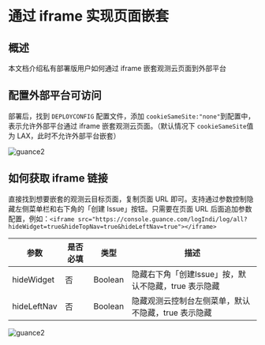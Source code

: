 # 通过 iframe 实现页面嵌套

## 概述

本文档介绍私有部署版用户如何通过 iframe 嵌套观测云页面到外部平台


## 配置外部平台可访问

部署后，找到 `DEPLOYCONFIG` 配置文件，添加 `cookieSameSite:"none"`到配置中，表示允许外部平台通过 iframe 嵌套观测云页面。（默认情况下 `cookieSameSite`值为 LAX，此时不允许外部平台嵌套）

![guance2](img/deployconfig.png)


## 如何获取 iframe 链接

直接找到想要嵌套的观测云目标页面，复制页面 URL 即可。支持通过参数控制隐藏左侧菜单栏和右下角的「创建 Issue」按钮。只需要在页面 URL 后面追加参数配置，例如：`<iframe src="https://console.guance.com/logIndi/log/all?hideWidget=true&hideTopNav=true&hideLeftNav=true"></iframe>`

| 参数          | 是否必填 | 类型     |  描述 |
| ------------ | ------- | -------- | ---------------------------------------------- |
| hideWidget   | 否      | Boolean  |  隐藏右下角「创建Issue」按，默认不隐藏，true 表示隐藏 |
| hideLeftNav  | 否      | Boolean  |  隐藏观测云控制台左侧菜单，默认不隐藏，true 表示隐藏   |

![guance2](img/iframe-hidewidget.png)